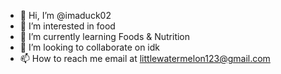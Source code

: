 - 👋 Hi, I’m @imaduck02
- 👀 I’m interested in food
- 🌱 I’m currently learning Foods & Nutrition
- 💞️ I’m looking to collaborate on idk
- 📫 How to reach me email at littlewatermelon123@gmail.com

<!---
imaduck02/imaduck02 is a ✨ special ✨ repository because its `README.md` (this file) appears on your GitHub profile.
You can click the Preview link to take a look at your changes.
--->
